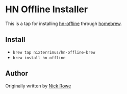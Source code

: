 # HN Offline Installer

This is a tap for installing
[hn-offline](https://github.com/nixterrimus/hn-offline) through
[homebrew](https://github.com/mxcl/homebrew).

## Install

- `brew tap nixterrimus/hn-offline-brew`
- `brew install hn-offline`

## Author

Originally written by [Nick Rowe](http://dcxn.com)
